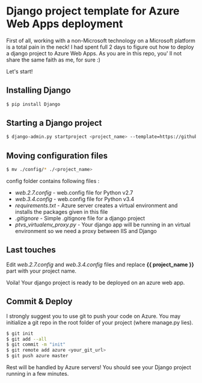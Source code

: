 # Django project template for Azure Web Apps deployment

First of all, working with a non-Microsoft technology on a Microsoft platform is a total pain in the neck! I had spent full 2 days to figure out how to deploy a django project to Azure Web Apps. As you are in this repo, you' ll not share the same faith as me, for sure :)

Let's start! 

## Installing Django
```bash
$ pip install Django
``` 
## Starting a Django project
```bash
$ django-admin.py startproject <project_name> --template=https://github.com/msencer/django-azure-template/zipball/master
```

## Moving configuration files
```bash
$ mv ./config/* ./<project_name>
```
config folder contains following files :
* *web.2.7.config*           - web.config file for Python v2.7
* *web.3.4.config*           - web.config file for Python v3.4
* *requirements.txt*         - Azure server creates a virtual environment and installs the packages given in this file
* *.gitignore*               - Simple .gitignore file for a django project
* *ptvs_virtualenv_proxy.py* - Your django app will be running in an virtual environment so we need a proxy between IIS and Django

## Last touches
Edit *web.2.7.config* and *web.3.4.config* files and replace **{{ project_name }}** part with your project name.

Voila! Your django project is ready to be deployed on an azure web app.

## Commit & Deploy
I strongly suggest you to use git to push your code on Azure. You may initialize a git repo in the root folder of your project (where manage.py lies).
```bash
$ git init
$ git add --all
$ git commit -m "init"
$ git remote add azure <your_git_url>
$ git push azure master
```
Rest will be handled by Azure servers! You should see your Django project running in a few minutes.




